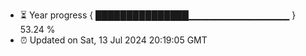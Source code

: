 - ⏳ Year progress { ███████████████▁▁▁▁▁▁▁▁▁▁▁▁▁▁▁ } 53.24 %
- ⏰ Updated on Sat, 13 Jul 2024 20:19:05 GMT

